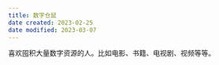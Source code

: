 ```yaml
---
title: 数字仓鼠
date created: 2023-02-25
date modified: 2023-03-07
---
```


喜欢囤积大量数字资源的人。比如电影、书籍、电视剧、视频等等。
